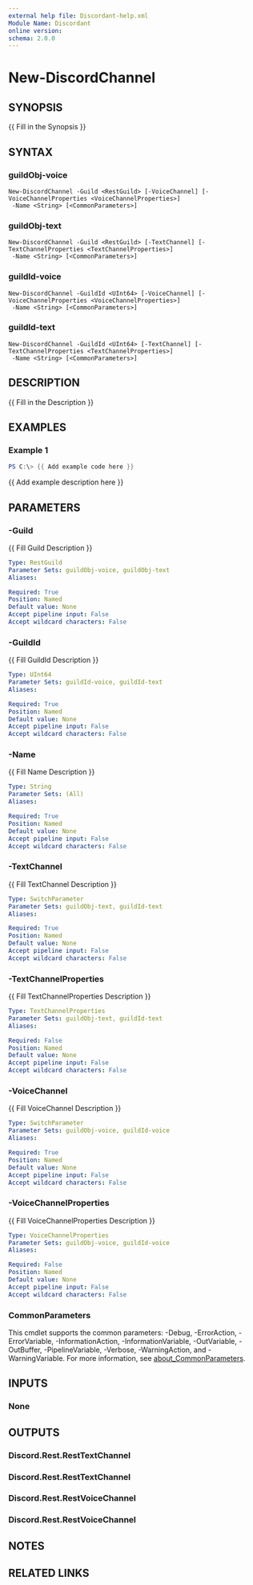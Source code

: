 ```yaml
---
external help file: Discordant-help.xml
Module Name: Discordant
online version:
schema: 2.0.0
---
```


# New-DiscordChannel

## SYNOPSIS
{{ Fill in the Synopsis }}

## SYNTAX

### guildObj-voice
```
New-DiscordChannel -Guild <RestGuild> [-VoiceChannel] [-VoiceChannelProperties <VoiceChannelProperties>]
 -Name <String> [<CommonParameters>]
```

### guildObj-text
```
New-DiscordChannel -Guild <RestGuild> [-TextChannel] [-TextChannelProperties <TextChannelProperties>]
 -Name <String> [<CommonParameters>]
```

### guildId-voice
```
New-DiscordChannel -GuildId <UInt64> [-VoiceChannel] [-VoiceChannelProperties <VoiceChannelProperties>]
 -Name <String> [<CommonParameters>]
```

### guildId-text
```
New-DiscordChannel -GuildId <UInt64> [-TextChannel] [-TextChannelProperties <TextChannelProperties>]
 -Name <String> [<CommonParameters>]
```

## DESCRIPTION
{{ Fill in the Description }}

## EXAMPLES

### Example 1
```powershell
PS C:\> {{ Add example code here }}
```

{{ Add example description here }}

## PARAMETERS

### -Guild
{{ Fill Guild Description }}

```yaml
Type: RestGuild
Parameter Sets: guildObj-voice, guildObj-text
Aliases:

Required: True
Position: Named
Default value: None
Accept pipeline input: False
Accept wildcard characters: False
```

### -GuildId
{{ Fill GuildId Description }}

```yaml
Type: UInt64
Parameter Sets: guildId-voice, guildId-text
Aliases:

Required: True
Position: Named
Default value: None
Accept pipeline input: False
Accept wildcard characters: False
```

### -Name
{{ Fill Name Description }}

```yaml
Type: String
Parameter Sets: (All)
Aliases:

Required: True
Position: Named
Default value: None
Accept pipeline input: False
Accept wildcard characters: False
```

### -TextChannel
{{ Fill TextChannel Description }}

```yaml
Type: SwitchParameter
Parameter Sets: guildObj-text, guildId-text
Aliases:

Required: True
Position: Named
Default value: None
Accept pipeline input: False
Accept wildcard characters: False
```

### -TextChannelProperties
{{ Fill TextChannelProperties Description }}

```yaml
Type: TextChannelProperties
Parameter Sets: guildObj-text, guildId-text
Aliases:

Required: False
Position: Named
Default value: None
Accept pipeline input: False
Accept wildcard characters: False
```

### -VoiceChannel
{{ Fill VoiceChannel Description }}

```yaml
Type: SwitchParameter
Parameter Sets: guildObj-voice, guildId-voice
Aliases:

Required: True
Position: Named
Default value: None
Accept pipeline input: False
Accept wildcard characters: False
```

### -VoiceChannelProperties
{{ Fill VoiceChannelProperties Description }}

```yaml
Type: VoiceChannelProperties
Parameter Sets: guildObj-voice, guildId-voice
Aliases:

Required: False
Position: Named
Default value: None
Accept pipeline input: False
Accept wildcard characters: False
```

### CommonParameters
This cmdlet supports the common parameters: -Debug, -ErrorAction, -ErrorVariable, -InformationAction, -InformationVariable, -OutVariable, -OutBuffer, -PipelineVariable, -Verbose, -WarningAction, and -WarningVariable. For more information, see [about_CommonParameters](http://go.microsoft.com/fwlink/?LinkID=113216).

## INPUTS

### None

## OUTPUTS

### Discord.Rest.RestTextChannel

### Discord.Rest.RestTextChannel

### Discord.Rest.RestVoiceChannel

### Discord.Rest.RestVoiceChannel

## NOTES

## RELATED LINKS
